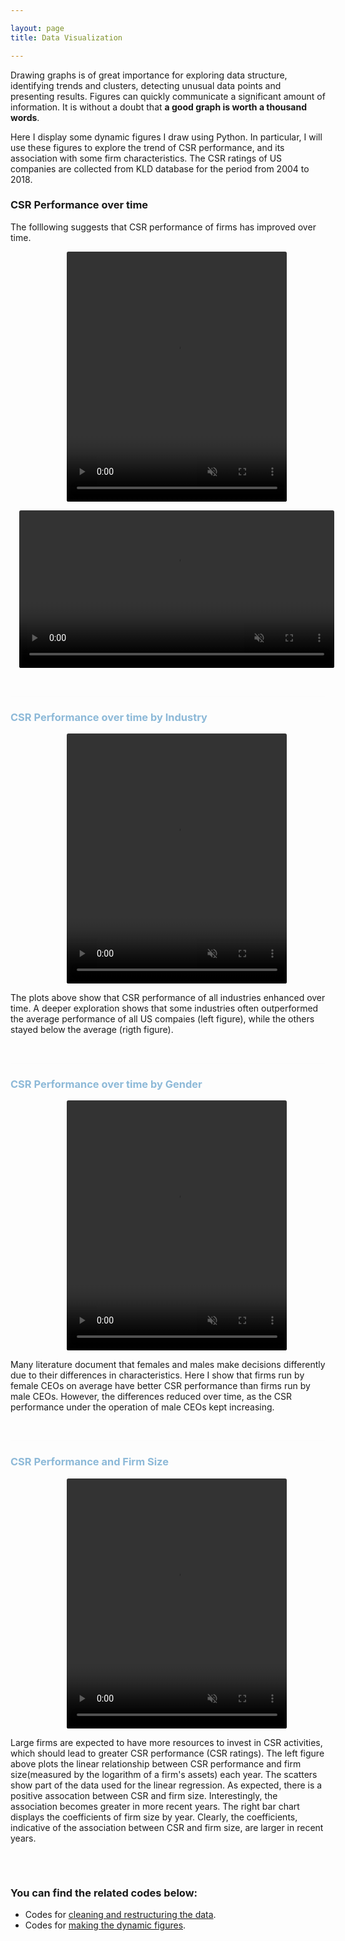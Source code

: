 ```yaml
---

layout: page
title: Data Visualization

---
```


<style>
.container {
    width: 70%;
    height: 400px;
    margin: 0 auto;
}
.container_img {
    width: 100%;
    height: 100%;
    object-fit: fill;
}

hr {
    background-color: whitesmoke;
    size: 1px;
    opacity: .25
}

<!-- for mp4 -->
.custom-video {
    top: 0;
    width: 100%;
    height: 400px;
    display: flex;
    justify-content: center;
    align-items: center;
    align-content: center;
    flex-wrap: wrap;
}

.custom-video__container {
    position: relative;
    top: 0;
    width: 100%;
    height: auto;
    margin: 1em;
}

.custom-video__video {
    border-radius: 0.2em;
    cursor: pointer;
}

.custom-video__control {
    position: absolute;
    top: 43%;
    left: 46%;
    background-color: rgba(0, 0, 0, 0.5);
    border-radius: 50%;
    padding: 1em;
    display: flex;
    justify-content: center;
    align-items: center;
    color: #ffffff;
    font-size: 1em;
    font-weight: 400;
    width: 3em;
    height: 3em;
    white-space: nowrap;
    line-height: 0;
}

video::-webkit-media-controls {
    position: relative;
    z-index: 1;
}

.fighd {
    color: #1f77b4;
    opacity: 0.5;
}
.fighd__em {
    color: #1f77b4;
}

</style>


Drawing graphs is of great importance for exploring data structure, identifying trends and clusters, detecting unusual data points and presenting results. Figures can quickly communicate a significant amount of information. It is without a doubt that **a good graph is worth a thousand words**. 

Here I display some dynamic figures I draw using Python. In particular, I will use these figures to explore the trend of CSR performance, and its association with some firm characteristics. The CSR ratings of US companies are collected from KLD database for the period from 2004 to 2018. 

<h3 id="fighd"> CSR Performance over time </h3>
The folllowing suggests that CSR performance of firms has improved over time. 
<br>

<div class="container">
<div class="custom-video">
      <!-- first video  -->
      <div class="custom-video__container">
        <video class="custom-video__video" width="100%" height="100%" muted>
          <source src="/images/avgcsr.mp4" type="video/mp4" />
          Your browser does not support the video tag.
        </video>
        <div class="custom-video__control">▶</div>
    </div>
</div></div>



<div class="custom-video">
      <!-- first video  -->
      <div class="custom-video__container">
        <video class="custom-video__video" width="100%" height="auto" muted>
          <source src="/images/avgcsr.mp4" type="video/mp4" />
          Your browser does not support the video tag.
        </video>
        <div class="custom-video__control">▶</div>
    </div>
</div>

<br>
<hr>


<h3 class="fighd"> CSR Performance over time by <span class="fighd__em">Industry</span></h3>

<div class="container">
<div class="custom-video">
      <!-- first video  -->
      <div class="custom-video__container">
        <video class="custom-video__video" width="100%" height="100%" muted>
          <source src="/images/avgcsr_ind.mp4" type="video/mp4" />
          Your browser does not support the video tag.
        </video>
        <div class="custom-video__control">▶</div>
    </div>
</div></div>


The plots above show that CSR performance of all industries enhanced over time. A deeper exploration shows that some industries often outperformed the average performance of all US compaies (left figure), while the others stayed below the average (rigth figure).

<br>
<hr>


<h3 class="fighd"> CSR Performance over time by <span class="fighd__em">Gender</span></h3>

<div class="container">
<div class="custom-video">
      <!-- first video  -->
      <div class="custom-video__container">
        <video class="custom-video__video" width="100%" height="100%" muted>
          <source src="/images/avgcsr_gender.mp4" type="video/mp4" />
          Your browser does not support the video tag.
        </video>
        <div class="custom-video__control">▶</div>
    </div>
</div></div>


Many literature document that females and males make decisions differently due to their differences in characteristics. Here I show that firms run by female CEOs on average have better CSR performance than firms run by male CEOs. However, the differences reduced over time, as the CSR performance under the operation of male CEOs kept increasing. 

<br>
<hr>


<h3 class="fighd"> CSR Performance and <span class="fighd__em">Firm Size</span></h3> 

<div class="container">
<div class="custom-video">
      <!-- first video  -->
      <div class="custom-video__container">
        <video class="custom-video__video" width="100%" height="100%" muted>
          <source src="/images/avgcsr_ols.mp4" type="video/mp4" />
          Your browser does not support the video tag.
        </video>
        <div class="custom-video__control">▶</div>
    </div>
</div></div>


Large firms are expected to have more resources to invest in CSR activities, which should lead to greater CSR performance (CSR ratings). 
The left figure above plots the linear relationship between CSR performance and firm size(measured by the logarithm of a firm's assets) each year. The scatters show part of the data used for the linear regression. As expected, there is a positive assocation between CSR and firm size. Interestingly, the association becomes greater in more recent years. 
The right bar chart displays the coefficients of firm size by year. Clearly, the coefficients, indicative of the association between CSR and firm size, are larger in recent years. 


<br>
<hr>


### You can find the related codes below:
- Codes for <a href="data_prep.html" target="_blank">cleaning and restructuring the data</a>.
- Codes for <a href="figs.html" target="_blank">making the dynamic figures</a>. 


<script>
    // Adding functinality to video play and pause button
    const video = document.getElementsByClassName("custom-video__video");
    let i;
    for (i = 0; i < video.length; i++) {
    video[i].addEventListener("click", function () {
        const controls = this.nextElementSibling;
        if (controls.innerHTML === "▶") {
        controls.innerHTML = "| |";
        this.play();
        } else {
        controls.innerHTML = "▶";
        this.pause();
        }
    });
    video[i].addEventListener("mouseout", function () {
        const controls = this.nextElementSibling;
        if (!this.paused) {
        controls.style.display = "none";
        }
    });
    video[i].addEventListener("mouseover", function () {
        const controls = this.nextElementSibling;
        controls.style.display = "flex";
    });
    video[i].addEventListener(
        "ended",
        function () {
        const controls = this.nextElementSibling;
        controls.style.display = "flex";
        controls.innerHTML = "▶";
        },
        false
    );
    }
</script>